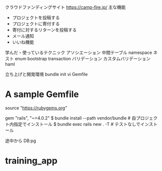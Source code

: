 クラウドファンディングサイト
https://camp-fire.jp/
主な機能
  - プロジェクトを投稿する
  - プロジェクトに寄付する
  - 寄付に対するリターンを投稿する
  - メール通知
  - いいね機能
  
学んだ・使っているテクニック
アソシエーション
  中間テーブル
namespace
ネスト
enum
bootstrap
transaction
バリデーション
  カスタムバリデーション
haml

立ち上げと開発環境
bundle init 
vi Gemfile
# A sample Gemfile
source "https://rubygems.org"

gem "rails", "~>4.0.2"
$ bundle install --path vendor/bundle # 自プロジェクト内指定でインストール
$ bundle exec rails new . -T # テストなしでインストール

途中から
DB:pg


# training_app
